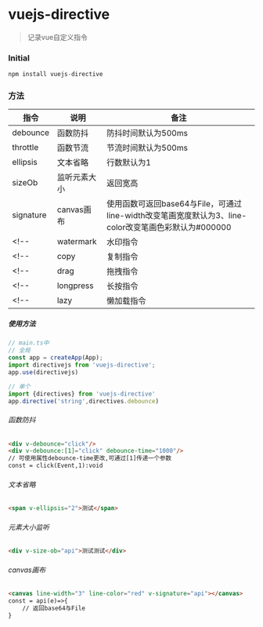 # vuejs-directive

> 记录vue自定义指令

### Initial

```js
npm install vuejs-directive
```
### 方法
| 指令 | 说明 | 备注 |
|---|---|---|
| debounce | 函数防抖 | 防抖时间默认为500ms|
| throttle | 函数节流 | 节流时间默认为500ms |
| ellipsis | 文本省略 | 行数默认为1 |
| sizeOb | 监听元素大小 | 返回宽高 |
| signature | canvas画布 | 使用函数可返回base64与File，可通过line-width改变笔画宽度默认为3、line-color改变笔画色彩默认为#000000  |
<!-- | watermark | 水印指令 | 添加水印 | -->
<!-- | copy | 复制指令 | 复制内容到粘贴板 | -->
<!-- | drag | 拖拽指令 | 拖拽元素 | -->
<!-- | longpress | 长按指令 | 长按触发事件 | -->
<!-- | lazy | 懒加载指令 | 图片懒加载 | -->

##### 使用方法

```js
// main.ts中
// 全局
const app = createApp(App);
import directivejs from 'vuejs-directive';
app.use(directivejs)

// 单个
import {directives} from 'vuejs-directive'
app.directive('string',directives.debounce)
```

###### 函数防抖

```html
<div v-debounce="click"/>
<div v-debounce:[1]="click" debounce-time="1000"/>
// 可使用属性debounce-time更改,可通过[1]传递一个参数
const = click(Event,1):void
```

###### 文本省略

```html
<span v-ellipsis="2">测试</span>
```

###### 元素大小监听

```html
<div v-size-ob="api">测试测试</div>
```
###### canvas画布

```html
<canvas line-width="3" line-color="red" v-signature="api"></canvas>
const = api(e)=>{
    // 返回base64与File
}

```
